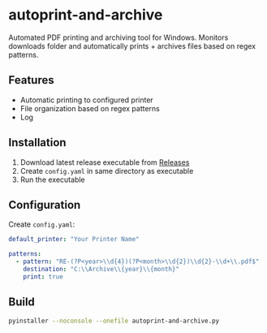 # autoprint-and-archive

Automated PDF printing and archiving tool for Windows. Monitors downloads folder and automatically prints + archives files based on regex patterns.

## Features

-   Automatic printing to configured printer
-   File organization based on regex patterns
-   Log

## Installation

1. Download latest release executable from [Releases](https://github.com/ptmrio/autoprint-and-archive/releases)
2. Create `config.yaml` in same directory as executable
3. Run the executable

## Configuration

Create `config.yaml`:

```yaml
default_printer: "Your Printer Name"

patterns:
  - pattern: "RE-(?P<year>\\d{4})(?P<month>\\d{2})\\d{2}-\\d+\\.pdf$"
    destination: "C:\\Archive\\{year}\\{month}"
    print: true
```

## Build
```bash
pyinstaller --noconsole --onefile autoprint-and-archive.py
```